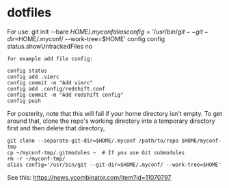 # dotfiles

For use:
    git init --bare $HOME/.myconf
    alias config='/usr/bin/git --git-dir=$HOME/.myconf/ --work-tree=$HOME'
    config config status.showUntrackedFiles no
    
    for example add file config:
    
    config status
    config add .vimrc
    config commit -m "Add vimrc"
    config add .config/redshift.conf
    config commit -m "Add redshift config"
    config push
    
   
   
   For posterity, note that this will fail if your home directory isn't empty. 
   To get around that, clone the repo's working directory into a temporary directory first and then delete that directory,

    git clone --separate-git-dir=$HOME/.myconf /path/to/repo $HOME/myconf-tmp
    cp ~/myconf-tmp/.gitmodules ~  # If you use Git submodules
    rm -r ~/myconf-tmp/
    alias config='/usr/bin/git --git-dir=$HOME/.myconf/ --work-tree=$HOME'

See this: https://news.ycombinator.com/item?id=11070797 
